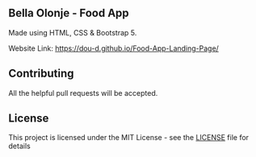 ## Bella Olonje - Food App

Made using HTML, CSS & Bootstrap 5.

Website Link: https://dou-d.github.io/Food-App-Landing-Page/

## Contributing

All the helpful pull requests will be accepted.

## License

This project is licensed under the MIT License - see the [LICENSE](LICENSE) file for details